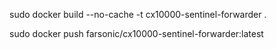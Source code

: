 




sudo docker build --no-cache -t cx10000-sentinel-forwarder .



sudo docker push farsonic/cx10000-sentinel-forwarder:latest


